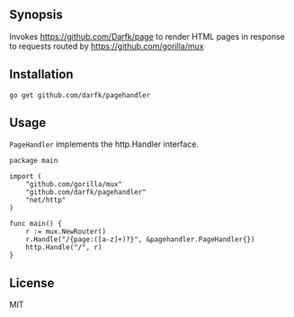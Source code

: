## Synopsis

Invokes https://github.com/Darfk/page to render HTML pages in response to requests routed by https://github.com/gorilla/mux

## Installation

`go get github.com/darfk/pagehandler`

## Usage

`PageHandler` implements the http.Handler interface.

    package main

    import (
        "github.com/gorilla/mux"
        "github.com/darfk/pagehandler"
        "net/http"
    )

    func main() {
        r := mux.NewRouter()
        r.Handle("/{page:([a-z]+)?}", &pagehandler.PageHandler{})
        http.Handle("/", r)
    }


## License

MIT
